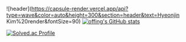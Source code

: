 ![header](https://capsule-render.vercel.app/api?type=wave&color=auto&height=300&section=header&text=Hyeonjin Kim%20render&fontSize=90) 
[![offing's GitHub stats](https://github-readme-stats.vercel.app/api?username=offings&theme=radical)](https://github.com/offings/github-readme-stats)

[![Solved.ac Profile](http://mazassumnida.wtf/api/v2/generate_badge?boj=06090419)](https://solved.ac/06090419/)

<!--
**offings/offings** is a ✨ _special_ ✨ repository because its `README.md` (this file) appears on your GitHub profile.

Here are some ideas to get you started:

- 🔭 I’m currently working on ...
- 🌱 I’m currently learning ...
- 👯 I’m looking to collaborate on ...
- 🤔 I’m looking for help with ...
- 💬 Ask me about ...
- 📫 How to reach me: ...
- 😄 Pronouns: ...
- ⚡ Fun fact: ...
-->
